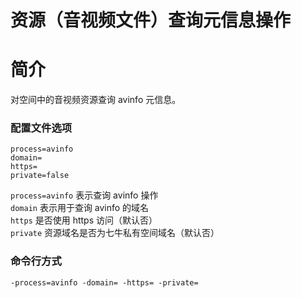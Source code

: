 # 资源（音视频文件）查询元信息操作

# 简介
对空间中的音视频资源查询 avinfo 元信息。

### 配置文件选项
```
process=avinfo
domain=
https=
private=false
```
`process=avinfo` 表示查询 avinfo 操作  
`domain` 表示用于查询 avinfo 的域名  
`https` 是否使用 https 访问（默认否）  
`private` 资源域名是否为七牛私有空间域名（默认否）  

### 命令行方式
```
-process=avinfo -domain= -https= -private= 
```
